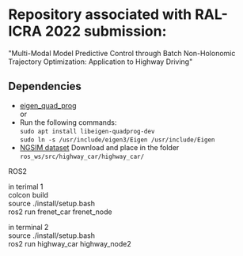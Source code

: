 # Repository associated with RAL-ICRA 2022 submission:  
"Multi-Modal Model Predictive Control through Batch Non-Holonomic Trajectory Optimization: Application to Highway Driving"

## Dependencies
* [eigen_quad_prog](https://github.com/jrl-umi3218/eigen-quadprog)  
or  
* Run the following commands:  
```sudo apt install libeigen-quadprog-dev```  
```sudo ln -s /usr/include/eigen3/Eigen /usr/include/Eigen```  
* [NGSIM dataset](https://drive.google.com/drive/folders/1cgsOWnc4JTeyNdBN6Fjef2-J5HqjnWyX?usp=sharing)
Download and place in the folder ```ros_ws/src/highway_car/highway_car/```   

ROS2   

in terimal 1  
colcon build  
source ./install/setup.bash  
ros2 run frenet_car frenet_node  

in terminal 2  
source ./install/setup.bash  
ros2 run highway_car highway_node2  
